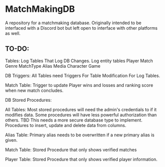# MatchMakingDB
A repository for a matchmaking database.
Originally intended to be interfaced with a Discord bot but left open to interface with other platforms as well.

## TO-DO:

Tables:
Log Tables That Log DB Changes.
	Log entity tables
		Player
		Match
		Genre
		MatchType
		Alias
		Media
		Character
		Game

DB Triggers:
All Tables need Triggers For Table Modification For Log Tables.


Match Table:
Trigger to update Player wins and losses and ranking score when new match concludes.





DB Stored Procedures:

All Tables:
Most stored procedures will need the admin's credentials to if it modifies data.
	Some procedures will have less powerful authorization than others. TBD
This needs a more secure database type to implement.
Procedures to insert, update and delete data from columns.



Alias Table:
Primary alias needs to be overwritten if a new primary alias is given.

Match Table:
Stored Procedure that only shows verified matches

Player Table:
Stored Procedure that only shows verified player information.